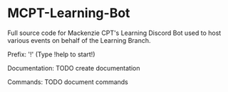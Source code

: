 # MCPT-Learning-Bot

Full source code for Mackenzie CPT's Learning Discord Bot used to host various events on behalf of the Learning Branch.

Prefix: '!' (Type !help to start!)

Documentation: TODO create documentation 

Commands: TODO document commands
